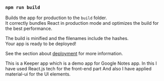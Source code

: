 ### `npm run build`

Builds the app for production to the `build` folder.\
It correctly bundles React in production mode and optimizes the build for the best performance.

The build is minified and the filenames include the hashes.\
Your app is ready to be deployed!

See the section about [deployment](https://facebook.github.io/create-react-app/docs/deployment) for more information.

This is a Keeper app which is a demo app for Google Notes app.
In this I have used React.js tech for the front-end part
And also I have applied material-ui for the UI elements.
